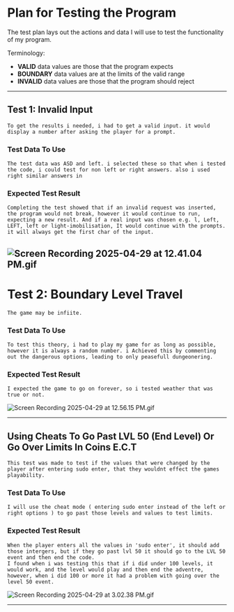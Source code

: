 # Plan for Testing the Program

The test plan lays out the actions and data I will use to test the functionality of my program.

Terminology:

- **VALID** data values are those that the program expects
- **BOUNDARY** data values are at the limits of the valid range
- **INVALID** data values are those that the program should reject

--- 

## Test 1: Invalid Input

    To get the results i needed, i had to get a valid input. it would display a number after asking the player for a prompt.

### Test Data To Use

    The test data was ASD and left. i selected these so that when i tested the code, i could test for non left or right answers. also i used right similar answers in 

### Expected Test Result

    Completing the test showed that if an invalid request was inserted, the program would not break, however it would continue to run, expecting a new result. And if a real input was chosen e.g. l, Left, LEFT, left or light-imobilisation, It would continue with the prompts. it will always get the first char of the input.
![Screen Recording 2025-04-29 at 12.41.04 PM.gif](screenshots/Screen%20Recording%202025-04-29%20at%2012.41.04%20PM.gif)
---

# Test 2: Boundary Level Travel

    The game may be infiite.

### Test Data To Use

    To test this theory, i had to play my game for as long as possible, however it is always a random number. i Achieved this by commenting out the dangerous options, leading to only peasefull dungeonering.

### Expected Test Result

    I expected the game to go on forever, so i tested weather that was true or not.
![Screen Recording 2025-04-29 at 12.56.15 PM.gif](screenshots/Screen%20Recording%202025-04-29%20at%2012.56.15%20PM.gif)

---

## Using Cheats To Go Past LVL 50 (End Level) Or Go Over Limits In Coins E.C.T

    This test was made to test if the values that were changed by the player after entering sudo enter, that they wouldnt effect the games playability.

### Test Data To Use

    I will use the cheat mode ( entering sudo enter instead of the left or right options ) to go past those levels and values to test limits.

### Expected Test Result

    When the player enters all the values in 'sudo enter', it should add those intergers, but if they go past lvl 50 it should go to the LVL 50 event and then end the code.
    I found when i was testing this that if i did under 100 levels, it would work, and the level would play and then end the adventre, however, when i did 100 or more it had a problem with going over the level 50 event.
![Screen Recording 2025-04-29 at 3.02.38 PM.gif](screenshots/Screen%20Recording%202025-04-29%20at%203.02.38%20PM.gif)

---
